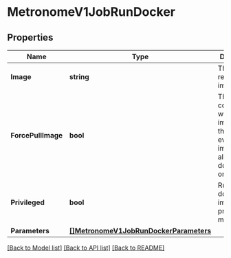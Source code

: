 # MetronomeV1JobRunDocker

## Properties
Name | Type | Description | Notes
------------ | ------------- | ------------- | -------------
**Image** | **string** | The docker repository image name. | 
**ForcePullImage** | **bool** | The containerizer will pull the image from the registry, even if the image is already downloaded on the agent. | [optional] 
**Privileged** | **bool** | Run this docker image in privileged mode | [optional] 
**Parameters** | [**[]MetronomeV1JobRunDockerParameters**](MetronomeV1Job_run_docker_parameters.md) |  | [optional] 

[[Back to Model list]](../README.md#documentation-for-models) [[Back to API list]](../README.md#documentation-for-api-endpoints) [[Back to README]](../README.md)


